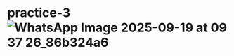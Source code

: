 # practice-3![WhatsApp Image 2025-09-19 at 09 37 26_86b324a6](https://github.com/user-attachments/assets/3f3b4c5f-9adf-4f06-b918-96e3313787b6)
